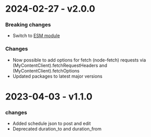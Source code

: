 # 2024-02-27 - v2.0.0
### Breaking changes
- Switch to [ESM module](https://gist.github.com/sindresorhus/a39789f98801d908bbc7ff3ecc99d99c)

### Changes
- Now possible to add options for fetch (node-fetch) requests via (MyContentClient).fetchRequestHeaders and (MyContentClient).fetchOptions
- Updated packages to latest major versions

# 2023-04-03 - v1.1.0
### changes
- Added schedule json to post and edit
- Deprecated duration_to and duration_from